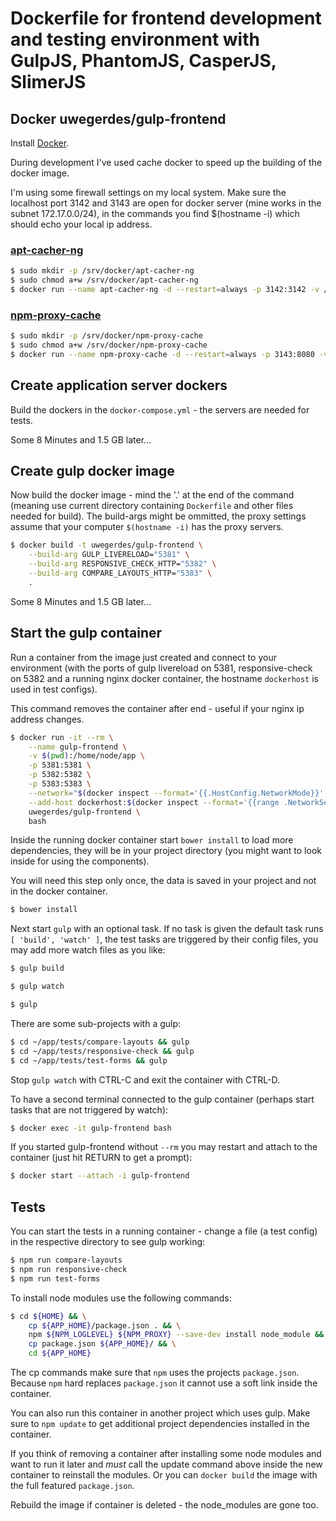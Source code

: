 # Dockerfile for frontend development and testing environment with GulpJS, PhantomJS, CasperJS, SlimerJS

## Docker uwegerdes/gulp-frontend

Install [Docker](https://www.docker.com/).

During development I've used cache docker to speed up the building of the docker image.

I'm using some firewall settings on my local system. Make sure the localhost port 3142 and 3143 are open for docker server (mine works in the subnet 172.17.0.0/24), in the commands you find $(hostname -i) which should echo your local ip address.

### [apt-cacher-ng](https://hub.docker.com/r/sameersbn/apt-cacher-ng/)

```bash
$ sudo mkdir -p /srv/docker/apt-cacher-ng
$ sudo chmod a+w /srv/docker/apt-cacher-ng
$ docker run --name apt-cacher-ng -d --restart=always -p 3142:3142 -v /srv/docker/apt-cacher-ng:/var/cache/apt-cacher-ng sameersbn/apt-cacher-ng
```

### [npm-proxy-cache](https://hub.docker.com/r/kudoz/npm-proxy-cache/)

```bash
$ sudo mkdir -p /srv/docker/npm-proxy-cache
$ sudo chmod a+w /srv/docker/npm-proxy-cache
$ docker run --name npm-proxy-cache -d --restart=always -p 3143:8080 -v /srv/docker/npm-proxy-cache:/cache kudoz/npm-proxy-cache
```

## Create application server dockers

Build the dockers in the `docker-compose.yml` - the servers are needed for tests.

Some 8 Minutes and 1.5 GB later...

## Create gulp docker image

Now build the docker image - mind the '.' at the end of the command (meaning use current directory containing `Dockerfile` and other files needed for build). The build-args might be ommitted, the proxy settings assume that your computer `$(hostname -i)` has the proxy servers.

```bash
$ docker build -t uwegerdes/gulp-frontend \
	--build-arg GULP_LIVERELOAD="5381" \
	--build-arg RESPONSIVE_CHECK_HTTP="5382" \
	--build-arg COMPARE_LAYOUTS_HTTP="5383" \
	.
```

Some 8 Minutes and 1.5 GB later...

## Start the gulp container

Run a container from the image just created and connect to your environment (with the ports of gulp livereload on 5381, responsive-check on 5382 and a running nginx docker container, the hostname `dockerhost` is used in test configs).

This command removes the container after end - useful if your nginx ip address changes.

```bash
$ docker run -it --rm \
	--name gulp-frontend \
	-v $(pwd):/home/node/app \
	-p 5381:5381 \
	-p 5382:5382 \
	-p 5383:5383 \
	--network="$(docker inspect --format='{{.HostConfig.NetworkMode}}' nginx)" \
	--add-host dockerhost:$(docker inspect --format='{{range .NetworkSettings.Networks}}{{.IPAddress}} {{end}}' nginx) \
	uwegerdes/gulp-frontend \
	bash
```

Inside the running docker container start `bower install` to load more dependencies, they will be in your project directory (you might want to look inside for using the components).

You will need this step only once, the data is saved in your project and not in the docker container.

```bash
$ bower install
```

Next start `gulp` with an optional task. If no task is given the default task runs `[ 'build', 'watch' ]`, the test tasks are triggered by their config files, you may add more watch files as you like:

```bash
$ gulp build

$ gulp watch

$ gulp
```

There are some sub-projects with a gulp:

```bash
$ cd ~/app/tests/compare-layouts && gulp
$ cd ~/app/tests/responsive-check && gulp
$ cd ~/app/tests/test-forms && gulp
```

Stop `gulp watch` with CTRL-C and exit the container with CTRL-D.

To have a second terminal connected to the gulp container (perhaps start tasks that are not triggered by watch):

```bash
$ docker exec -it gulp-frontend bash
```

If you started gulp-frontend without `--rm` you may restart and attach to the container (just hit RETURN to get a prompt):

```bash
$ docker start --attach -i gulp-frontend
```

## Tests

You can start the tests in a running container - change a file (a test config) in the respective directory to see gulp working:

```bash
$ npm run compare-layouts
$ npm run responsive-check
$ npm run test-forms
```

To install node modules use the following commands:

```bash
$ cd ${HOME} && \
	cp ${APP_HOME}/package.json . && \
	npm ${NPM_LOGLEVEL} ${NPM_PROXY} --save-dev install node_module && \
	cp package.json ${APP_HOME}/ && \
	cd ${APP_HOME}
```

The cp commands make sure that `npm` uses the projects `package.json`. Because `npm` hard replaces `package.json` it cannot use a soft link inside the container.

You can also run this container in another project which uses gulp. Make sure to `npm update` to get additional project dependencies installed in the container.

If you think of removing a container after installing some node modules and want to run it later and *must* call the update command above inside the new container to reinstall the modules. Or you can `docker build` the image with the full featured `package.json`.

Rebuild the image if container is deleted - the node_modules are gone too.
